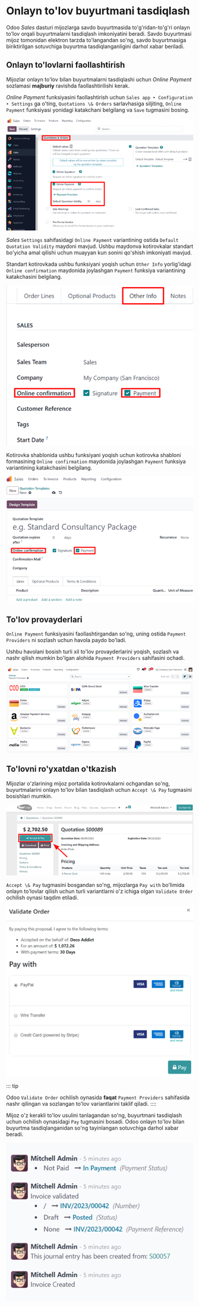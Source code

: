 # Onlayn to'lov buyurtmani tasdiqlash

Odoo *Sales* dasturi mijozlarga savdo buyurtmasida to'g'ridan-to'g'ri onlayn to'lov orqali buyurtmalarni tasdiqlash imkoniyatini beradi. Savdo buyurtmasi mijoz tomonidan elektron tarzda to'langandan so'ng, savdo buyurtmasiga biriktirilgan sotuvchiga buyurtma tasdiqlanganligini darhol xabar beriladi.

## Onlayn to'lovlarni faollashtirish

Mijozlar onlayn to'lov bilan buyurtmalarni tasdiqlashi uchun *Online Payment* sozlamasi **majburiy** ravishda faollashtirilishi kerak.

*Online Payment* funksiyasini faollashtirish uchun `Sales app ‣ Configuration ‣ Settings` ga o'ting, `Quotations \& Orders` sarlavhasiga siljiting, `Online Payment` funksiyasi yonidagi katakchani belgilang va `Save` tugmasini bosing.

![The online payment setting in the Odoo Sales application.](get_paid_to_validate/online-payment-setting.png)

*Sales* `Settings` sahifasidagi `Online Payment` variantining ostida `Default Quotation Validity` maydoni mavjud. Ushbu maydonva kotirovkalar standart bo'yicha amal qilishi uchun muayyan kun sonini qo'shish imkoniyati mavjud.

Standart kotirovkada ushbu funksiyani yoqish uchun `Other Info` yorlig'idagi `Online confirmation` maydonida joylashgan `Payment` funksiya variantining katakchasini belgilang.

![The online payment setting on a standard quotation in Odoo Sales.](get_paid_to_validate/online-payment-option-quotation.png)

Kotirovka shablonida ushbu funksiyani yoqish uchun kotirovka shabloni formasining `Online confirmation` maydonida joylashgan `Payment` funksiya variantining katakchasini belgilang.

![The online payment setting on quotation template forms in Odoo Sales.](get_paid_to_validate/online-payment-option-quotation-template.png)

## To'lov provayderlari

`Online Payment` funksiyasini faollashtirgandan so'ng, uning ostida `Payment Providers` ni sozlash uchun havola paydo bo'ladi.

Ushbu havolani bosish turli xil to'lov provayderlarini yoqish, sozlash va nashr qilish mumkin bo'lgan alohida `Payment Providers` sahifasini ochadi.

![Payment providers page in Odoo Sales.](get_paid_to_validate/payment-providers-page.png)

## To'lovni ro'yxatdan o'tkazish

Mijozlar o'zlarining mijoz portalida kotirovkalarni ochgandan so'ng, buyurtmalarini onlayn to'lov bilan tasdiqlash uchun `Accept \& Pay` tugmasini bosishlari mumkin.

![The accept and pay button on an online quotation in Odoo Sales.](get_paid_to_validate/accept-and-pay-button.png)

`Accept \& Pay` tugmasini bosgandan so'ng, mijozlarga `Pay with` bo'limida onlayn to'lovlar qilish uchun turli variantlarni o'z ichiga olgan `Validate Order` ochilish oynasi taqdim etiladi.

![How to register a payment on a validate order pop-up window in Odoo Sales.](get_paid_to_validate/validate-order-pay-with.png)

::: tip

Odoo `Validate Order` ochilish oynasida **faqat** `Payment Providers` sahifasida nashr qilingan va sozlangan to'lov variantlarini taklif qiladi.
::::

Mijoz o'z kerakli to'lov usulini tanlagandan so'ng, buyurtmani tasdiqlash uchun ochilish oynasidagi `Pay` tugmasini bosadi. Odoo onlayn to'lov bilan buyurtma tasdiqlanganidan so'ng tayinlangan sotuvchiga darhol xabar beradi.

![Sample of notification that appears in the chatter when an online payment is made.](get_paid_to_validate/payment-confirmation-notification-chatter.png)